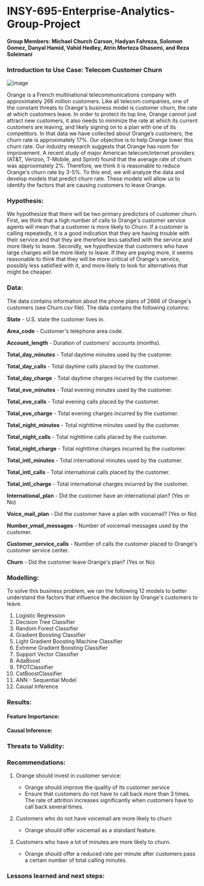 # INSY-695-Enterprise-Analytics-Group-Project

#### Group Members: Michael Church Carson, Hadyan Fahreza, Solomon Gomez, Danyal Hamid, Vahid Hedley, Atrin Morteza Ghasemi, and Reza Soleimani


### Introduction to Use Case: Telecom Customer Churn

![image](https://user-images.githubusercontent.com/93062815/153732516-0a59eab8-3143-46bc-abad-7403ddb0505e.png)

Orange is a French multinational telecommunications company with approximately 266 million customers. Like all telecom companies, one of the constant threats to Orange's business model is customer churn, the rate at which customers leave. In order to protect its top line, Orange cannot just attract new customers, it also needs to minimize the rate at which its current customers are leaving, and likely signing on to a plan with one of its competitors. In that data we have collected about Orange’s customers, the churn rate is approximately 17%. Our objective is to help Orange lower this churn rate. Our industry research suggests that Orange has room for improvement. A recent study of major American telecom/internet providers (AT&T, Verizon, T-Mobile, and Sprint) found that the average rate of churn was approximately 2%. Therefore, we think it is reasonable to reduce Orange's churn rate by 3-5%. To this end, we will analyze the data and develop models that predict churn rate. These models will allow us to identify the factors that are causing customers to leave Orange. 

### Hypothesis:

We hypothesize that there will be two primary predictors of customer churn. First, we think that a high number of calls to Orange's customer service agents will mean that a customer is more likely to Churn. If a customer is calling repeatedly, it is a good indication that they are having trouble with their service and that they are therefore less satisfied with the service and more likely to leave. Secondly, we hypothesize that customers who have large charges will be more likely to leave. If they are paying more, it seems reasonable to think that they will be more critical of Orange's service, possibly less satisfied with it, and more likely to look for alternatives that might be cheaper.

### Data:

The data contains information about the phone plans of 2666 of Orange's customers (see Churn.csv file). The data contains the following columns:

**State** - U.S. state the customer lives in.

**Area_code** - Customer's telephone area code.

**Account_length** - Duration of customers' accounts (months).

**Total_day_minutes** - Total daytime minutes used by the customer.

**Total_day_calls** - Total daytime calls placed by the customer.

**Total_day_charge** - Total daytime charges incurred by the customer.

**Total_eve_minutes** - Total evening minutes used by the customer.

**Total_eve_calls** - Total evening calls placed by the customer.

**Total_eve_charge** - Total evening charges incurred by the customer.

**Total_night_minutes** - Total nighttime minutes used by the customer.

**Total_night_calls** - Total nighttime calls placed by the customer.

**Total_night_charge** - Total nighttime charges incurred by the customer.

**Total_intl_minutes** - Total international minutes used by the customer.

**Total_intl_calls** - Total international calls placed by the customer.

**Total_intl_charge** - Total international charges incurred by the customer.

**International_plan** - Did the customer have an international plan? (Yes or No)

**Voice_mail_plan** - Did the customer have a plan with voicemail? (Yes or No)

**Number_vmail_messages** - Number of voicemail messages used by the customer.

**Customer_service_calls** - Number of calls the customer placed to Orange's customer service center.

**Churn**  - Did the customer leave Orange's plan? (Yes or No)

### Modelling:

To solve this business problem, we ran the following 12 models to better understand the factors that influence the decision by Orange's customers to leave.

1. Logistic Regression
2. Decision Tree Classifier
3. Random Forest Classifier
4. Gradient Boosting Classifier
5. Light Gradient Boosting Machine Classifier
6. Extreme Gradient Boosting Classifier
7. Support Vector Classifier
8. AdaBoost
9. TPOTClassifier
10. CatBoostClassifier
11. ANN - Sequential Model
12. Causal Inference


### Results:

#### Feature Importance:


#### Causal Inference:


### Threats to Validity:


### Recommendations:

1. Orange should invest in customer service:
   - Orange should improve the quality of its customer service
   - Ensure that customers do not have to call back more than 3 times. The rate of attrition increases significantly when customers have to call back several times.

2. Customers who do not have voicemail are more likely to churn
   - Orange should offer voicemail as a standard feature. 

3. Customers who have a lot of minutes are more likely to churn.
   - Orange should offer a reduced rate per minute after customers pass a certain number of total calling minutes. 


### Lessons learned and next steps:



